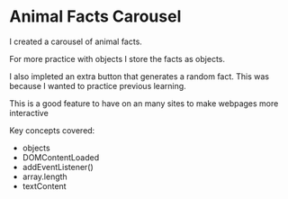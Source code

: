 # Animal Facts Carousel
I created a carousel of animal facts.

For more practice with objects I store the facts as objects.

I also impleted an extra button that generates a random fact.
This was because I wanted to practice previous learning.

This is a good feature to have on an many sites to make webpages more interactive

Key concepts covered:

- objects
- DOMContentLoaded
- addEventListener()
- array.length
- textContent
